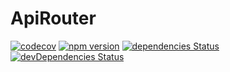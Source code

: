 # ApiRouter

[![codecov](https://codecov.io/gh/manniwatch/manniwatch/branch/master/graph/badge.svg?flag=ApiRouter)](https://codecov.io/gh/manniwatch/manniwatch/manniwatch/master/packages/api-router) [![npm version](https://badge.fury.io/js/%40manniwatch%2Fapi-router.svg)](https://badge.fury.io/js/%40manniwatch%2Fapi-router) [![dependencies Status](https://david-dm.org/manniwatch/manniwatch/status.svg?path=packages/api-router)](https://david-dm.org/manniwatch/manniwatch?path=packages/api-router) [![devDependencies Status](https://david-dm.org/manniwatch/manniwatch/dev-status.svg?path=packages/api-router)](https://david-dm.org/manniwatch/manniwatch?path=packages/api-router&type=dev)
